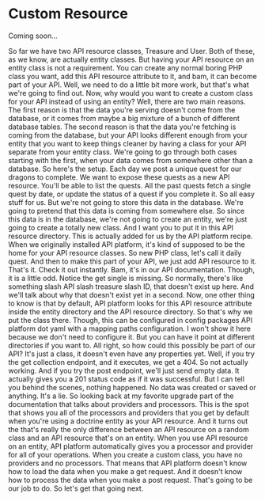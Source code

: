 # Custom Resource

Coming soon...

So far we have two API resource classes, Treasure and User. Both of these, as we
know, are actually entity classes. But having your API resource on an entity class is
not a requirement. You can create any normal boring PHP class you want, add this API
resource attribute to it, and bam, it can become part of your API. Well, we need to
do a little bit more work, but that's what we're going to find out. Now, why would
you want to create a custom class for your API instead of using an entity? Well,
there are two main reasons. The first reason is that the data you're serving doesn't
come from the database, or it comes from maybe a big mixture of a bunch of different
database tables. The second reason is that the data you're fetching is coming from
the database, but your API looks different enough from your entity that you want to
keep things cleaner by having a class for your API separate from your entity class.
We're going to go through both cases starting with the first, when your data comes
from somewhere other than a database. So here's the setup. Each day we post a unique
quest for our dragons to complete. We want to expose these quests as a new API
resource. You'll be able to list the quests. All the past quests fetch a single quest
by date, or update the status of a quest if you complete it. So all easy stuff for
us. But we're not going to store this data in the database. We're going to pretend
that this data is coming from somewhere else. So since this data is in the database,
we're not going to create an entity, we're just going to create a totally new class.
And I want you to put it in this API resource directory. This is actually added for
us by the API platform recipe. When we originally installed API platform, it's kind
of supposed to be the home for your API resource classes. So new PHP class, let's
call it daily quest. And then to make this part of your API, we just add API resource
to it. That's it. Check it out instantly. Bam, it's in our API documentation. Though,
it is a little odd. Notice the get single is missing. So normally, there's like
something slash API slash treasure slash ID, that doesn't exist up here. And we'll
talk about why that doesn't exist yet in a second. Now, one other thing to know is
that by default, API platform looks for this API resource attribute inside the entity
directory and the API resource directory. So that's why we put the class there.
Though, this can be configured in config packages API platform dot yaml with a
mapping paths configuration. I won't show it here because we don't need to configure
it. But you can have it point at different directories if you want to. All right, so
how could this possibly be part of our API? It's just a class, it doesn't even have
any properties yet. Well, if you try the get collection endpoint, and it executes, we
get a 404. So not actually working. And if you try the post endpoint, we'll just send
empty data. It actually gives you a 201 status code as if it was successful. But I
can tell you behind the scenes, nothing happened. No data was created or saved or
anything. It's a lie. So looking back at my favorite upgrade part of the
documentation that talks about providers and processors. This is the spot that shows
you all of the processors and providers that you get by default when you're using a
doctrine entity as your API resource. And it turns out the that's really the only
difference between an API resource on a random class and an API resource that's on an
entity. When you use API resource on an entity, API platform automatically gives you
a processor and provider for all of your operations. When you create a custom class,
you have no providers and no processors. That means that API platform doesn't know
how to load the data when you make a get request. And it doesn't know how to process
the data when you make a post request. That's going to be our job to do. So let's get
that going next.
